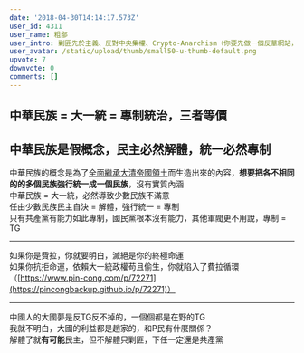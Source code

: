 ```yaml
---
date: '2018-04-30T14:14:17.573Z'
user_id: 4311
user_name: 粗鄙
user_intro: 剿匪先於主義、反對中央集權、Crypto-Anarchism（你要先做一個反華網站，然後再把它賣給共產黨）
user_avatar: /static/upload/thumb/small50-u-thumb-default.png
upvote: 7
downvote: 0
comments: []
---
```


中華民族 = 大一統 = 專制統治，三者等價
----------------------

中華民族是假概念，民主必然解體，統一必然專制
----------------------

  
中華民族的概念是為了[全面繼承大清帝國領土](https://pincongbackup.github.io/p/76015)而生造出來的內容，**想要把各不相同的的多個民族強行統一成一個民族**，沒有實質內涵  
中華民族 = 大一統，必然導致少數民族不滿意  
任由少數民族民主自決 = 解體，強行統一 = 專制  
只有共產黨有能力如此專制，國民黨根本沒有能力，其他軍閥更不用說，專制 = TG

---

如果你是費拉，你就要明白，滅絕是你的終極命運  
如果你抗拒命運，依賴大一統政權苟且偷生，你就陷入了費拉循環（[https://www.pin-cong.com/p/72271](https://pincongbackup.github.io/p/72271)）  

---

中國人的大國夢是反TG反不掉的，一個個都是在野的TG  
我就不明白，大國的利益都是趙家的，和P民有什麼關係？  
解體了就**有可能**民主，但不解體只剿匪，下任一定還是共產黨

